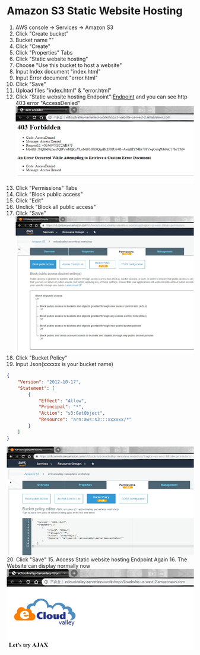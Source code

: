 # Amazon S3 Static Website Hosting
1. AWS console -> Services -> Amazon S3
2. Click "Create bucket"
3. Bucket name ""
4. Click "Create"
5. Click "Properties" Tabs
6. Click "Static website hosting"
7. Choose "Use this bucket to host a website"
8. Input Index document "index.html"
9. Input Error document "error.html"
10. Click "Save"
11. Upload files "index.html" & "error.html"
12. Click "Static website hosting Endpoint":[Endpoint](http://ecloudvalley-serverless-workshop.s3-website-us-west-2.amazonaws.com/) and you can see http 403 error "AccessDenied"
![](../images/01-03.jpg)
13. Click "Permissions" Tabs
14. Click "Block public access"
15. Click "Edit"
16. Unclick "Block all public access"
17. Click "Save"
![](../images/01-01.jpg)
18. Click "Bucket Policy"
19. Input Json(xxxxxx is your bucket name)
```json
{
    "Version": "2012-10-17",
    "Statement": [
        {
            "Effect": "Allow",
            "Principal": "*",
            "Action": "s3:GetObject",
            "Resource": "arn:aws:s3:::xxxxxx/*"
        }
    ]
}
```
![](../images/01-02.jpg)
20. Click "Save"
15. Access Static website hosting Endpoint Again
16. The Website can display normally now
![](../images/01-04.jpg)